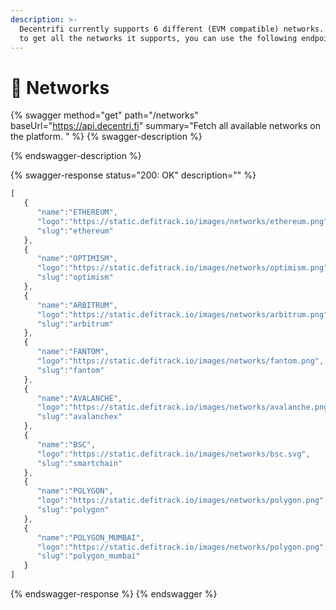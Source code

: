 ```yaml
---
description: >-
  Decentrifi currently supports 6 different (EVM compatible) networks. In order
  to get all the networks it supports, you can use the following endpoints.
---
```


# 📶 Networks

{% swagger method="get" path="/networks" baseUrl="https://api.decentri.fi" summary="Fetch all available networks on the platform. " %}
{% swagger-description %}

{% endswagger-description %}

{% swagger-response status="200: OK" description="" %}
```javascript
[
   {
      "name":"ETHEREUM",
      "logo":"https://static.defitrack.io/images/networks/ethereum.png",
      "slug":"ethereum"
   },
   {
      "name":"OPTIMISM",
      "logo":"https://static.defitrack.io/images/networks/optimism.png",
      "slug":"optimism"
   },
   {
      "name":"ARBITRUM",
      "logo":"https://static.defitrack.io/images/networks/arbitrum.png",
      "slug":"arbitrum"
   },
   {
      "name":"FANTOM",
      "logo":"https://static.defitrack.io/images/networks/fantom.png",
      "slug":"fantom"
   },
   {
      "name":"AVALANCHE",
      "logo":"https://static.defitrack.io/images/networks/avalanche.png",
      "slug":"avalanchex"
   },
   {
      "name":"BSC",
      "logo":"https://static.defitrack.io/images/networks/bsc.svg",
      "slug":"smartchain"
   },
   {
      "name":"POLYGON",
      "logo":"https://static.defitrack.io/images/networks/polygon.png",
      "slug":"polygon"
   },
   {
      "name":"POLYGON_MUMBAI",
      "logo":"https://static.defitrack.io/images/networks/polygon.png",
      "slug":"polygon_mumbai"
   }
]
```
{% endswagger-response %}
{% endswagger %}
